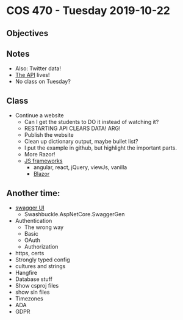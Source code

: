 # COS 470 - Tuesday 2019-10-22
## Objectives

## Notes
* Also: Twitter data!
* [The API](https://webthing20191008043036.azurewebsites.net/api/values) lives!
* No class on Tuesday?

## Class
* Continue a website
  * Can I get the students to DO it instead of watching it?
  * RESTARTING API CLEARS DATA! ARG!
  * Publish the website
  * Clean up dictionary output, maybe bullet list?
  * I put the example in github, but highlight the important parts.
  * More Razor!
  * [JS frameworks](https://stackoverflow.com/questions/19724857/jquery-ajax-call-to-web-api)
    * angular, react, jQuery, viewJs, vanilla
    * [Blazor](https://docs.microsoft.com/en-us/aspnet/core/blazor/?view=aspnetcore-3.0)

## Another time:
* [swagger UI](https://github.com/swagger-api/swagger-ui)
  * Swashbuckle.AspNetCore.SwaggerGen
* Authentication
  * The wrong way
  * Basic
  * OAuth
  * Authorization
* https, certs
* Strongly typed config
* cultures and strings
* Hangfire
* Database stuff
* Show csproj files
* show sln files
* Timezones
* ADA
* GDPR